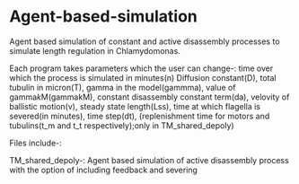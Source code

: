 # Agent-based-simulation
Agent based simulation of constant and active disassembly processes to simulate length regulation in Chlamydomonas.

Each program takes parameters which the user can change-: time over which the process is simulated in minutes(n) Diffusion constant(D), total tubulin in micron(T), gamma in the model(gammma), value of gamma*k*M(gammakM), constant disassembly constant term(da), velovity of ballistic motion(v), steady state length(Lss), time at which flagella is severed(in minutes), time step(dt), (replenishment time for motors and tubulins(t_m and t_t respectively);only  in TM_shared_depoly)

Files include-:

TM_shared_depoly-: Agent based simulation of active disassembly process with the option of including feedback and severing

